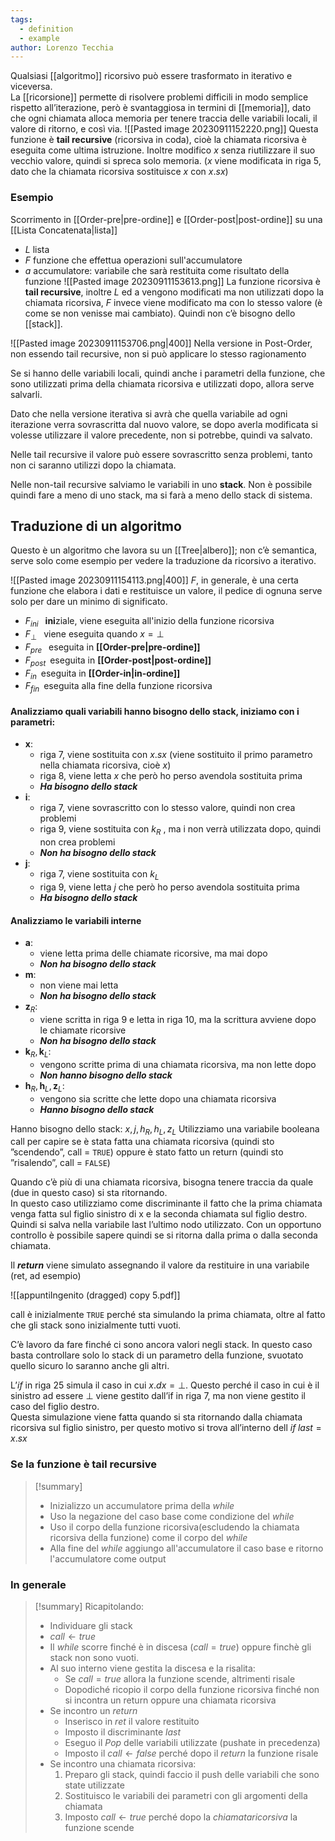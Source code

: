```yaml
---
tags:
  - definition
  - example
author: Lorenzo Tecchia
---
```

Qualsiasi [[algoritmo]] ricorsivo può essere trasformato in iterativo e viceversa.  
La [[ricorsione]] permette di risolvere problemi difficili in modo semplice rispetto all’iterazione, però è svantaggiosa in termini di [[memoria]], dato che ogni chiamata alloca memoria per tenere traccia delle variabili locali, il valore di ritorno, e così via.
![[Pasted image 20230911152220.png]]
Questa funzione è **tail recursive** (ricorsiva in coda), cioè la chiamata ricorsiva è eseguita come ultima istruzione. Inoltre modifico $x$ senza riutilizzare il suo vecchio valore, quindi si spreca solo memoria.
($x$ viene modificata in riga $5$, dato che la chiamata ricorsiva sostituisce $x$ con $x.sx$)

### Esempio
Scorrimento in [[Order-pre|pre-ordine]] e [[Order-post|post-ordine]] su una [[Lista Concatenata|lista]]
- $L$ lista
- $F$ funzione che effettua operazioni sull'accumulatore
- $a$ accumulatore: variabile che sarà restituita come risultato della funzione
![[Pasted image 20230911153613.png]]
La funzione ricorsiva è **tail recursive**, inoltre $L$ ed a vengono modificati ma non utilizzati dopo la chiamata ricorsiva, $F$ invece viene modificato ma con lo stesso valore (è come se non venisse mai cambiato).
Quindi non c’è bisogno dello [[stack]].

![[Pasted image 20230911153706.png|400]]
Nella versione in Post-Order, non essendo tail recursive, non si può applicare lo stesso ragionamento

Se si hanno delle variabili locali, quindi anche i parametri della funzione, che sono utilizzati prima della chiamata ricorsiva e utilizzati dopo, allora serve salvarli.

Dato che nella versione iterativa si avrà che quella variabile ad ogni iterazione verra sovrascritta dal nuovo valore, se dopo averla modificata si volesse utilizzare il valore precedente, non si potrebbe, quindi va salvato.

Nelle tail recursive il valore può essere sovrascritto senza problemi, tanto non ci saranno utilizzi dopo la chiamata.

Nelle non-tail recursive salviamo le variabili in uno **stack**. Non è possibile quindi fare a meno di uno stack, ma si farà a meno dello stack di sistema.

## Traduzione di un algoritmo
Questo è un algoritmo che lavora su un [[Tree|albero]]; non c’è semantica, serve solo come esempio per vedere la traduzione da ricorsivo a iterativo.

![[Pasted image 20230911154113.png|400]]
$F$, in generale, è una certa funzione che elabora i dati e restituisce un valore, il pedice di ognuna serve solo per dare un minimo di significato.
- $F_{ini}\;\;$ **ini**ziale, viene eseguita all'inizio della funzione ricorsiva
- $F_{\bot}\;\;$ viene eseguita quando $x=\bot$
- $F_{pre}\;\;$ eseguita in **[[Order-pre|pre-ordine]]**
- $F_{post}\;\;$eseguita in **[[Order-post|post-ordine]]**
- $F_{in}\;\;$eseguita in **[[Order-in|in-ordine]]**
- $F_{fin}\;\;$eseguita alla fine della funzione ricorsiva

#### Analizziamo quali variabili hanno bisogno dello stack, iniziamo con i parametri:
- $\textbf{x}$:
	- riga $7$, viene sostituita con $x.sx$ (viene sostituito il primo parametro nella chiamata ricorsiva, cioè $x$)
	- riga 8, viene letta $x$ che però ho perso avendola sostituita prima
	- ***Ha bisogno dello stack***
- $\textbf{i}$:
	- riga $7$, viene sovrascritto con lo stesso valore, quindi non crea problemi
	- riga $9$, viene sostituita con $k_R$ , ma i non verrà utilizzata dopo, quindi non crea problemi
	- ***Non ha bisogno dello stack***
- $\textbf{j}$:
	- riga $7$, viene sostituita con $k_{L}$ 
	- riga $9$, viene letta $j$ che però ho perso avendola sostituita prima
	- ***Ha bisogno dello stack***
#### Analizziamo le variabili interne 
- $\textbf{a}$:
	- viene letta prima delle chiamate ricorsive, ma mai dopo
	- ***Non ha bisogno dello stack***
- $\textbf{m}$:
	- non viene mai letta
	- ***Non ha bisogno dello stack***
- $\textbf{z}_R$:
	- viene scritta in riga $9$ e letta in riga $10$, ma la scrittura avviene dopo le chiamate ricorsive
	- ***Non ha bisogno dello stack***
- $\textbf{k}_{R},\textbf{k}_{L}$:
	- vengono scritte prima di una chiamata ricorsiva, ma non lette dopo
	- ***Non hanno bisogno dello stack***
- $\textbf{h}_{R},\textbf{h}_{L}, \textbf{z}_{L}$:
	- vengono sia scritte che lette dopo una chiamata ricorsiva
	- ***Hanno bisogno dello stack***

Hanno bisogno dello stack: $x, j, h_{R} , h_{L} , z_{L}$
Utilizziamo una variabile booleana call per capire se è stata fatta una chiamata ricorsiva (quindi sto ”scendendo”, call = `TRUE`) oppure è stato fatto un return (quindi sto ”risalendo”, call = `FALSE`)

Quando c’è più di una chiamata ricorsiva, bisogna tenere traccia da quale (due in questo caso) si sta ritornando.  
In questo caso utilizziamo come discriminante il fatto che la prima chiamata venga fatta sul figlio sinistro di x e la seconda chiamata sul figlio destro. Quindi si salva nella variabile last l’ultimo nodo utilizzato. Con un opportuno controllo è possibile sapere quindi se si ritorna dalla prima o dalla seconda chiamata.

Il ***return*** viene simulato assegnando il valore da restituire in una variabile (ret, ad esempio)

![[appuntiIngenito (dragged) copy 5.pdf]]

call è inizialmente `TRUE` perché sta simulando la prima chiamata, oltre al fatto che gli stack sono inizialmente tutti vuoti.

C’è lavoro da fare finché ci sono ancora valori negli stack. In questo caso basta controllare solo lo stack di un parametro della funzione, svuotato quello sicuro lo saranno anche gli altri.

L’$if$ in riga $25$ simula il caso in cui $x.dx = \bot$. Questo perché il caso in cui è il sinistro ad essere $\bot$ viene gestito dall’if in riga $7$, ma non viene gestito il caso del figlio destro.  
Questa simulazione viene fatta quando si sta ritornando dalla chiamata ricorsiva sul figlio sinistro, per questo motivo si trova all’interno dell $if\;last = x.sx$ 

### Se la funzione è tail recursive
>[!summary] 
> - Inizializzo un accumulatore prima della $while$
> - Uso la negazione del caso base come condizione del $while$ 
> - Uso il corpo della funzione ricorsiva(escludendo la chiamata ricorsiva della funzione) come il corpo del $while$
> -  Alla fine del $while$ aggiungo all'accumulatore il caso base e ritorno l'accumulatore come output

### In generale
>[!summary] 
> Ricapitolando:
> - Individuare gli stack
> - $call \leftarrow true$
> - Il $while$ scorre finché è in discesa ($call = true$) oppure finchè gli stack non sono vuoti.
> - Al suo interno viene gestita la discesa e la risalita:
> 	- Se $call = true$ allora la funzione scende, altrimenti risale
> 	- Dopodiché ricopio il corpo della funzione ricorsiva finché non si incontra un return oppure una chiamata ricorsiva
> - Se incontro un $return$
> 	- Inserisco in $ret$ il valore restituito
> 	- Imposto il discriminante $last$
> 	- Eseguo il $Pop$ delle variabili utilizzate (pushate in precedenza)
> 	- Imposto il $call \leftarrow false$ perché dopo il $return$ la funzione risale
> - Se incontro una chiamata ricorsiva:
> 	1. Preparo gli stack, quindi faccio il push delle variabili che sono state utilizzate
> 	2. Sostituisco le variabili dei parametri con gli argomenti della chiamata
> 	3. Imposto $call \leftarrow true$ perché dopo la $chiamata ricorsiva$ la funzione scende
